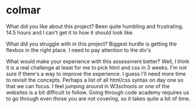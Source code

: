 # colmar

What did you like about this project?
Been quite humbling and frustrating. 14.5 hours and I can't get it to how it should look like.

What did you struggle with in this project?
Biggest hurdle is getting the flexbox in the right place. I need to pay attention to the div's

What would make your experience with this assessment better?
Well, I think it is a real challenge at least for me to pick html and css in 3 weeks. I'm not sure if there's a way to improve the experience. I guess I'll need more time to revisit the concepts. Perhaps a list of all html/css syntax on day one so that we can focus. I feel jumping around in W3schools or one of the websites is a bit difficult to follow. Going through code academy requires us to go through even those you are not covering, so it takes quite a bit of time.